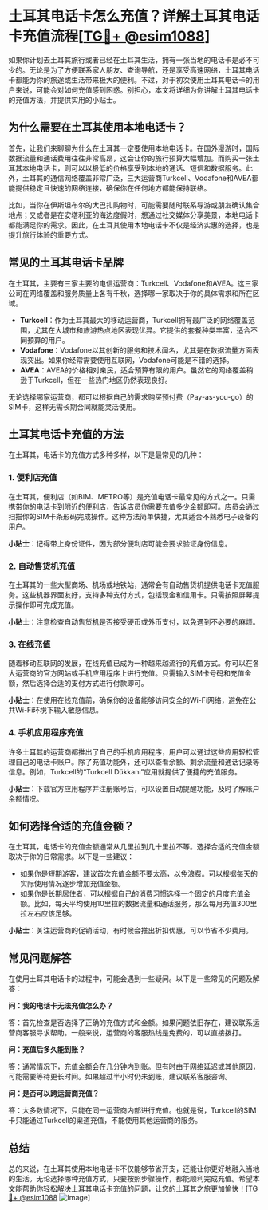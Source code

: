 # 土耳其电话卡怎么充值？详解土耳其电话卡充值流程[[TG💪+ @esim1088](https://t.me/s/esim1088)]

如果你计划去土耳其旅行或者已经在土耳其生活，拥有一张当地的电话卡是必不可少的。无论是为了方便联系家人朋友、查询导航，还是享受高速网络，土耳其电话卡都能为你的旅途或生活带来极大的便利。不过，对于初次使用土耳其电话卡的用户来说，可能会对如何充值感到困惑。别担心，本文将详细为你讲解土耳其电话卡的充值方法，并提供实用的小贴士。

## 为什么需要在土耳其使用本地电话卡？

首先，让我们来聊聊为什么在土耳其一定要使用本地电话卡。在国外漫游时，国际数据流量和通话费用往往非常高昂，这会让你的旅行预算大幅增加。而购买一张土耳其本地电话卡，则可以以极低的价格享受到本地的通话、短信和数据服务。此外，土耳其的通信网络覆盖非常广泛，三大运营商Turkcell、Vodafone和AVEA都能提供稳定且快速的网络连接，确保你在任何地方都能保持联络。

比如，当你在伊斯坦布尔的大巴扎购物时，可能需要随时联系导游或朋友确认集合地点；又或者是在安塔利亚的海边度假时，想通过社交媒体分享美景，本地电话卡都能满足你的需求。因此，在土耳其使用本地电话卡不仅是经济实惠的选择，也是提升旅行体验的重要方式。

## 常见的土耳其电话卡品牌

在土耳其，主要有三家主要的电信运营商：Turkcell、Vodafone和AVEA。这三家公司在网络覆盖和服务质量上各有千秋，选择哪一家取决于你的具体需求和所在区域。

- **Turkcell**：作为土耳其最大的移动运营商，Turkcell拥有最广泛的网络覆盖范围，尤其在大城市和旅游热点地区表现优异。它提供的套餐种类丰富，适合不同预算的用户。
- **Vodafone**：Vodafone以其创新的服务和技术闻名，尤其是在数据流量方面表现突出。如果你经常需要使用互联网，Vodafone可能是不错的选择。
- **AVEA**：AVEA的价格相对亲民，适合预算有限的用户。虽然它的网络覆盖稍逊于Turkcell，但在一些热门地区仍然表现良好。

无论选择哪家运营商，都可以根据自己的需求购买预付费（Pay-as-you-go）的SIM卡，这样无需长期合同就能灵活使用。

## 土耳其电话卡充值的方法

在土耳其，电话卡的充值方式多种多样，以下是最常见的几种：

### 1. **便利店充值**

在土耳其，便利店（如BIM、METRO等）是充值电话卡最常见的方式之一。只需携带你的电话卡到附近的便利店，告诉店员你需要充值多少金额即可。店员会通过扫描你的SIM卡条形码完成操作。这种方法简单快捷，尤其适合不熟悉电子设备的用户。

**小贴士**：记得带上身份证件，因为部分便利店可能会要求验证身份信息。

### 2. **自动售货机充值**

在土耳其的一些大型商场、机场或地铁站，通常会有自动售货机提供电话卡充值服务。这些机器界面友好，支持多种支付方式，包括现金和信用卡。只需按照屏幕提示操作即可完成充值。

**小贴士**：注意检查自动售货机是否接受硬币或外币支付，以免遇到不必要的麻烦。

### 3. **在线充值**

随着移动互联网的发展，在线充值已成为一种越来越流行的充值方式。你可以在各大运营商的官方网站或手机应用程序上进行充值。只需输入SIM卡号码和充值金额，然后选择合适的支付方式进行付款即可。

**小贴士**：在使用在线充值前，确保你的设备能够访问安全的Wi-Fi网络，避免在公共Wi-Fi环境下输入敏感信息。

### 4. **手机应用程序充值**

许多土耳其的运营商都推出了自己的手机应用程序，用户可以通过这些应用轻松管理自己的电话卡账户。除了充值功能外，还可以查看余额、剩余流量和通话记录等信息。例如，Turkcell的“Turkcell Dükkanı”应用就提供了便捷的充值服务。

**小贴士**：下载官方应用程序并注册账号后，可以设置自动提醒功能，及时了解账户余额情况。

## 如何选择合适的充值金额？

在土耳其，电话卡的充值金额通常从几里拉到几十里拉不等。选择合适的充值金额取决于你的日常需求。以下是一些建议：

- 如果你是短期游客，建议首次充值金额不要太高，以免浪费。可以根据每天的实际使用情况逐步增加充值金额。
- 如果你是长期居住者，可以根据自己的消费习惯选择一个固定的月度充值金额。比如，每天平均使用10里拉的数据流量和通话服务，那么每月充值300里拉左右应该足够。

**小贴士**：关注运营商的促销活动，有时候会推出折扣优惠，可以节省不少费用。

## 常见问题解答

在使用土耳其电话卡的过程中，可能会遇到一些疑问。以下是一些常见的问题及解答：

**问：我的电话卡无法充值怎么办？**

答：首先检查是否选择了正确的充值方式和金额。如果问题依旧存在，建议联系运营商客服寻求帮助。一般来说，运营商的客服热线是免费的，可以直接拨打。

**问：充值后多久能到账？**

答：通常情况下，充值金额会在几分钟内到账。但有时由于网络延迟或其他原因，可能需要等待更长时间。如果超过半小时仍未到账，建议联系客服咨询。

**问：是否可以跨运营商充值？**

答：大多数情况下，只能在同一运营商内部进行充值。也就是说，Turkcell的SIM卡只能通过Turkcell的渠道充值，不能使用其他运营商的服务。

## 总结

总的来说，在土耳其使用本地电话卡不仅能够节省开支，还能让你更好地融入当地的生活。无论选择哪种充值方式，只要按照步骤操作，都能顺利完成充值。希望本文能帮助你轻松解决土耳其电话卡充值的问题，让您的土耳其之旅更加愉快！[[TG💪+ @esim1088](https://t.me/s/esim1088) ![Image](https://i.postimg.cc/4NQfJmqS/Snipaste-2025-05-13-00-14-12.png)]